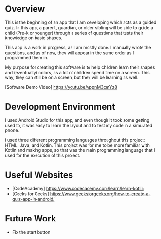 # Overview

This is the beginning of an app that I am developing which acts as a guided quiz. In this app, a parent, guardian, or older sibling will be able to guide a child
(Pre-k or younger) through a series of questions that tests their knowledge on basic shapes. 

This app is a work in progress, as I am mostly done. I manually wrote the questions, and as of now, they will appear in the same order as I programmed them in.

My purpose for creating this software is to help children learn their shapes and (eventually) colors, as a lot of children spend time on a screen. This way, they
can still be on a screen, but they will be learning as well.

[Software Demo Video] https://youtu.be/vppnM3cmYz8

# Development Environment

I used Android Studio for this app, and even though it took some getting used to, it was easy to learn the layout and to test my code in a simulated phone.

i used three different programming languages throughout this project: HTML, Java, and Kotlin. This project was for me to be more familiar with Kotlin and making apps, so
that was the main programming language that I used for the execution of this project.

# Useful Websites
* [CodeAcademy] https://www.codecademy.com/learn/learn-kotlin
* [Geeks for Geeks] https://www.geeksforgeeks.org/how-to-create-a-quiz-app-in-android/

# Future Work
* Fix the start button
